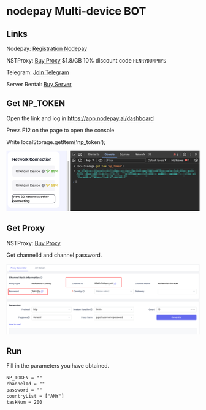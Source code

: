 # nodepay Multi-device BOT

## Links

Nodepay: [Registration Nodepay](https://app.nodepay.ai/register?ref=J09N5r3QxU6O99f)

NSTProxy: [Buy Proxy](https://app.nstproxy.com/register?i=wjgSmA&utm_source=github&utm_medium=referral) $1.8/GB 10% discount code `HENRYDUNPHYS`

Telegram: [Join Telegram](https://t.me/web3airdropclub)

Server Rental: [Buy Server](https://www.vultr.com/?ref=9152112)


## Get NP_TOKEN

Open the link and log in https://app.nodepay.ai/dashboard

Press F12 on the page to open the console

Write localStorage.getItem('np_token');

![img.png](img.png)

## Get Proxy

NSTProxy: [Buy Proxy](https://app.nstproxy.com/register?i=wjgSmA&utm_source=github&utm_medium=referral)

Get channelId and channel password.

![img_1.png](img_1.png)


## Run
Fill in the parameters you have obtained.
```
NP_TOKEN = ""
channelId = ""
password = ""
countryList = ["ANY"]
taskNum = 200
```